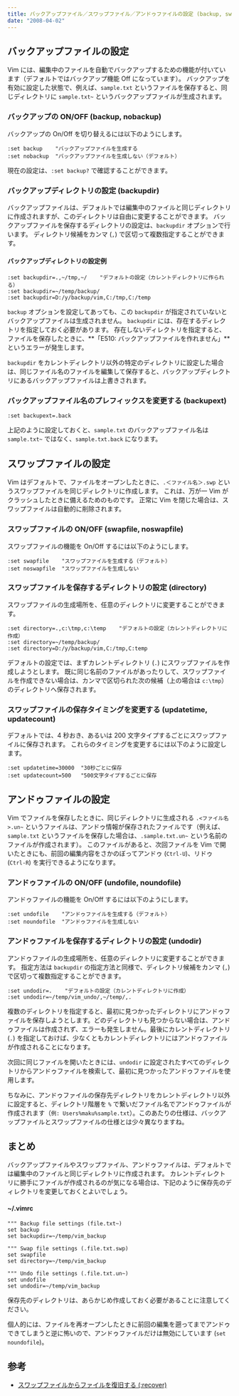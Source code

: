 ```yaml
---
title: バックアップファイル／スワップファイル／アンドゥファイルの設定 (backup, swapfile, undofile)
date: "2008-04-02"
---
```


バックアップファイルの設定
----

Vim には、編集中のファイルを自動でバックアップするための機能が付いています（デフォルトではバックアップ機能 Off になっています）。
バックアップを有効に設定した状態で、例えば、`sample.txt` というファイルを保存すると、同じディレクトリに `sample.txt~` というバックアップファイルが生成されます。

### バックアップの ON/OFF (backup, nobackup)

バックアップの On/Off を切り替えるには以下のようにします。

~~~
:set backup    "バックアップファイルを生成する
:set nobackup  "バックアップファイルを生成しない（デフォルト）
~~~

現在の設定は、`:set backup?` で確認することができます。


### バックアップディレクトリの設定 (backupdir)

バックアップファイルは、デフォルトでは編集中のファイルと同じディレクトリに作成されますが、このディレクトリは自由に変更することができます。
バックアップファイルを保存するディレクトリの設定は、`backupdir` オプションで行います。
ディレクトリ候補をカンマ (`,`) で区切って複数指定することができます。

#### バックアップディレクトリの設定例

~~~
:set backupdir=.,~/tmp,~/    "デフォルトの設定（カレントディレクトリに作られる）
:set backupdir=~/temp/backup/
:set backupdir=D:/y/backup/vim,C:/tmp,C:/temp
~~~

`backup` オプションを設定してあっても、この `backupdir` が指定されていないとバックアップファイルは生成されません。
`backupdir` には、存在するディレクトリを指定しておく必要があります。
存在しないディレクトリを指定すると、ファイルを保存したときに、**「E510: バックアップファイルを作れません」**というエラーが発生します。

`backupdir` をカレントディレクトリ以外の特定のディレクトリに設定した場合は、同じファイル名のファイルを編集して保存すると、バックアップディレクトリにあるバックアップファイルは上書きされます。


### バックアップファイル名のプレフィックスを変更する (backupext)

~~~
:set backupext=.back
~~~

上記のように設定しておくと、`sample.txt` のバックアップファイル名は `sample.txt~` ではなく、`sample.txt.back` になります。


スワップファイルの設定
----

Vim はデフォルトで、ファイルをオープンしたときに、`.＜ファイル名＞.swp` というスワップファイルを同じディレクトリに作成します。
これは、万が一 Vim がクラッシュしたときに備えるためのものです。
正常に Vim を閉じた場合は、スワップファイルは自動的に削除されます。

### スワップファイルの ON/OFF (swapfile, noswapfile)

スワップファイルの機能を On/Off するには以下のようにします。

~~~
:set swapfile    "スワップファイルを生成する（デフォルト）
:set noswapfile  "スワップファイルを生成しない
~~~


### スワップファイルを保存するディレクトリの設定 (directory)

スワップファイルの生成場所を、任意のディレクトリに変更することができます。

~~~
:set directory=.,c:\tmp,c:\temp    "デフォルトの設定（カレントディレクトリに作成）
:set directory=~/temp/backup/
:set directory=D:/y/backup/vim,C:/tmp,C:temp
~~~

デフォルトの設定では、まずカレントディレクトリ (`.`) にスワップファイルを作成しようとします。
既に同じ名前のファイルがあったりして、スワップファイルを作成できない場合は、カンマで区切られた次の候補（上の場合は `c:\tmp`）のディレクトリへ保存されます。


### スワップファイルの保存タイミングを変更する (updatetime, updatecount)

デフォルトでは、4 秒おき、あるいは 200 文字タイプするごとにスワップファイルに保存されます。
これらのタイミングを変更するには以下のように設定します。

~~~
:set updatetime=30000  "30秒ごとに保存
:set updatecount=500   "500文字タイプするごとに保存
~~~


アンドゥファイルの設定
----

Vim でファイルを保存したときに、同じディレクトリに生成される `.<ファイル名>.un~` というファイルは、アンドゥ情報が保存されたファイルです（例えば、`sample.txt` というファイルを保存した場合は、`.sample.txt.un~` という名前のファイルが作成されます）。
このファイルがあると、次回ファイルを Vim で開いたときにも、前回の編集内容をさかのぼってアンドゥ (`Ctrl-U`)、リドゥ (`Ctrl-R`) を実行できるようになります。

### アンドゥファイルの ON/OFF (undofile, noundofile)

アンドゥファイルの機能を On/Off するには以下のようにします。

~~~
:set undofile    "アンドゥファイルを生成する（デフォルト）
:set noundofile  "アンドゥファイルを生成しない
~~~

### アンドゥファイルを保存するディレクトリの設定 (undodir)

アンドゥファイルの生成場所を、任意のディレクトリに変更することができます。
指定方法は `backupdir` の指定方法と同様で、ディレクトリ候補をカンマ (`,`) で区切って複数指定することができます。

~~~
:set undodir=.    "デフォルトの設定（カレントディレクトリに作成）
:set undodir=~/temp/vim_undo/,~/temp/,.
~~~

複数のディレクトリを指定すると、最初に見つかったディレクトリにアンドゥファイルを保存しようとします。どのディレクトリも見つからない場合は、アンドゥファイルは作成されず、エラーも発生しません。最後にカレントディレクトリ (`.`) を指定しておけば、少なくともカレントディレクトリにはアンドゥファイルが作成されることになります。

次回に同じファイルを開いたときには、`undodir` に設定されたすべてのディレクトリからアンドゥファイルを検索して、最初に見つかったアンドゥファイルを使用します。

ちなみに、アンドゥファイルの保存先ディレクトリをカレントディレクトリ以外に設定すると、ディレクトリ階層を `%` で繋いだファイル名でアンドゥファイルが作成されます（`例: Users%maku%sample.txt`）。このあたりの仕様は、バックアップファイルとスワップファイルの仕様とは少々異なりますね。


まとめ
----

バックアップファイルやスワップファイル、アンドゥファイルは、デフォルトでは編集中のファイルと同じディレクトリに作成されます。
カレントディレクトリに勝手にファイルが作成されるのが気になる場合は、下記のように保存先のディレクトリを変更しておくとよいでしょう。

#### ~/.vimrc

~~~ vim
""" Backup file settings (file.txt~)
set backup
set backupdir=~/temp/vim_backup

""" Swap file settings (.file.txt.swp)
set swapfile
set directory=~/temp/vim_backup

""" Undo file settings (.file.txt.un~)
set undofile
set undodir=~/temp/vim_backup
~~~

保存先のディレクトリは、あらかじめ作成しておく必要があることに注意してください。

個人的には、ファイルを再オープンしたときに前回の編集を遡ってまでアンドゥできてしまうと逆に怖いので、アンドゥファイルだけは無効にしています (`set noundofile`)。


参考
----

* [スワップファイルからファイルを復旧する (:recover)](../file/recover.html)

